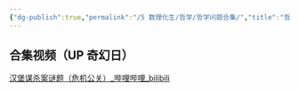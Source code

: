 ```yaml
---
{"dg-publish":true,"permalink":"/5 数理化生/哲学/哲学问题合集/","title":"哲学问题合集"}
---
```



## 合集视频（UP 奇幻日）
[汉堡谋杀案谜题（危机公关）\_哔哩哔哩\_bilibili](https://www.bilibili.com/video/BV1Lm4y157AW/?spm_id_from=333.999.0.0&vd_source=20cb3e7c6ad3d64f0eb2d763ff005080)